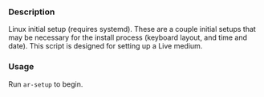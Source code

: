 ### Description

Linux initial setup (requires systemd).  These are a couple initial setups that may be necessary for the install process (keyboard layout, and time and date).  This script is designed for setting up a Live medium.

### Usage

Run `ar-setup` to begin.
